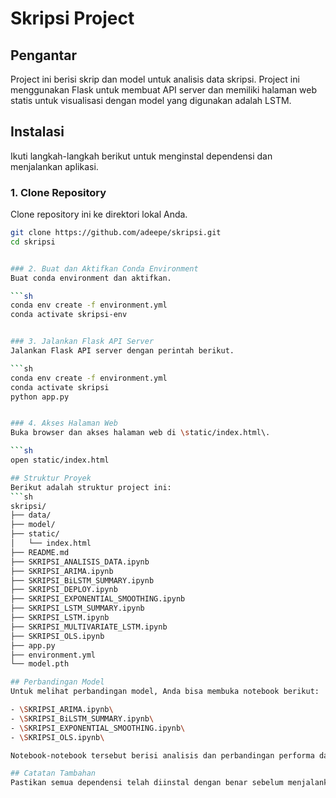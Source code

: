 # Skripsi Project

## Pengantar

Project ini berisi skrip dan model untuk analisis data skripsi. Project ini menggunakan Flask untuk membuat API server dan memiliki halaman web statis untuk visualisasi dengan model yang digunakan adalah LSTM.

## Instalasi

Ikuti langkah-langkah berikut untuk menginstal dependensi dan menjalankan aplikasi.

### 1. Clone Repository

Clone repository ini ke direktori lokal Anda.

```sh
git clone https://github.com/adeepe/skripsi.git
cd skripsi


### 2. Buat dan Aktifkan Conda Environment
Buat conda environment dan aktifkan.

```sh
conda env create -f environment.yml
conda activate skripsi-env


### 3. Jalankan Flask API Server
Jalankan Flask API server dengan perintah berikut.

```sh
conda env create -f environment.yml
conda activate skripsi
python app.py


### 4. Akses Halaman Web
Buka browser dan akses halaman web di \static/index.html\.

```sh
open static/index.html

## Struktur Proyek
Berikut adalah struktur project ini:
```sh
skripsi/
├── data/
├── model/
├── static/
│   └── index.html
├── README.md
├── SKRIPSI_ANALISIS_DATA.ipynb
├── SKRIPSI_ARIMA.ipynb
├── SKRIPSI_BiLSTM_SUMMARY.ipynb
├── SKRIPSI_DEPLOY.ipynb
├── SKRIPSI_EXPONENTIAL_SMOOTHING.ipynb
├── SKRIPSI_LSTM_SUMMARY.ipynb
├── SKRIPSI_LSTM.ipynb
├── SKRIPSI_MULTIVARIATE_LSTM.ipynb
├── SKRIPSI_OLS.ipynb
├── app.py
├── environment.yml
└── model.pth

## Perbandingan Model
Untuk melihat perbandingan model, Anda bisa membuka notebook berikut:

- \SKRIPSI_ARIMA.ipynb\
- \SKRIPSI_BiLSTM_SUMMARY.ipynb\
- \SKRIPSI_EXPONENTIAL_SMOOTHING.ipynb\
- \SKRIPSI_OLS.ipynb\

Notebook-notebook tersebut berisi analisis dan perbandingan performa dari berbagai model yang digunakan dalam proyek ini.

## Catatan Tambahan
Pastikan semua dependensi telah diinstal dengan benar sebelum menjalankan aplikasi. Jika Anda mengalami masalah, periksa versi Python dan dependensi yang diinstal.

